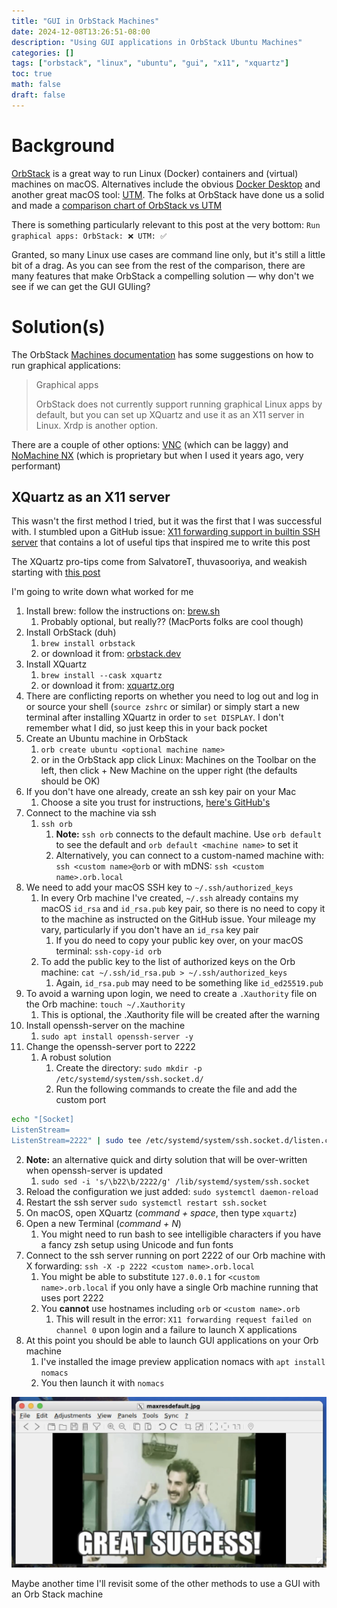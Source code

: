 ```yaml
---
title: "GUI in OrbStack Machines"
date: 2024-12-08T13:26:51-08:00
description: "Using GUI applications in OrbStack Ubuntu Machines"
categories: []
tags: ["orbstack", "linux", "ubuntu", "gui", "x11", "xquartz"]
toc: true
math: false
draft: false
---
```

# Background

[OrbStack](https://orbstack.dev) is a great way to run Linux (Docker) containers and (virtual) machines on macOS. Alternatives include the obvious [Docker Desktop](https://www.docker.com) and another great macOS tool: [UTM](https://mac.getutm.app). The folks at OrbStack have done us a solid and made a [comparison chart of OrbStack vs UTM](https://docs.orbstack.dev/compare/utm)

There is something particularly relevant to this post at the very bottom: `Run graphical apps: OrbStack: ❌ UTM: ✅`

Granted, so many Linux use cases are command line only, but it's still a little bit of a drag. As you can see from the rest of the comparison, there are many features that make OrbStack a compelling solution — why don't we see if we can get the GUI GUIing?

# Solution(s)

The OrbStack [Machines documentation](https://docs.orbstack.dev/machines/) has some suggestions on how to run graphical applications:

> Graphical apps
> 
> OrbStack does not currently support running graphical Linux apps by default, but you can set up XQuartz and use it as an X11 server in Linux. Xrdp is another option.

There are a couple of other options: [VNC](https://en.wikipedia.org/wiki/VNC) (which can be laggy) and [NoMachine NX](https://www.nomachine.com) (which is proprietary but when I used it years ago, very performant)

## XQuartz as an X11 server

This wasn't the first method I tried, but it was the first that I was successful with. I stumbled upon a GitHub issue: [X11 forwarding support in builtin SSH server](https://github.com/orbstack/orbstack/issues/139) that contains a lot of useful tips that inspired me to write this post

The XQuartz pro-tips come from SalvatoreT, thuvasooriya, and weakish starting with [this post](https://github.com/orbstack/orbstack/issues/139#issuecomment-1595364746)

I'm going to write down what worked for me

1. Install brew: follow the instructions on: [brew.sh](https://brew.sh)
   1. Probably optional, but really?? (MacPorts folks are cool though)
2. Install OrbStack (duh)
   1. `brew install orbstack`
   2. or download it from: [orbstack.dev](https://orbstack.dev/download)
3. Install XQuartz
   1. `brew install --cask xquartz`
   2. or download it from: [xquartz.org](https://www.xquartz.org)
4. There are conflicting reports on whether you need to log out and log in or source your shell (`source zshrc` or similar) or simply start a new terminal after installing XQuartz in order to `set DISPLAY`. I don't remember what I did, so just keep this in your back pocket
5. Create an Ubuntu machine in OrbStack
   1. `orb create ubuntu <optional machine name>`
   2. or in the OrbStack app click Linux: Machines on the Toolbar on the left, then click + New Machine on the upper right (the defaults should be OK)
6. If you don't have one already, create an ssh key pair on your Mac
   1. Choose a site you trust for instructions, [here's GitHub's](https://docs.github.com/en/authentication/connecting-to-github-with-ssh/generating-a-new-ssh-key-and-adding-it-to-the-ssh-agent#generating-a-new-ssh-key)
7. Connect to the machine via ssh
   1. `ssh orb`
      1. **Note:** `ssh orb` connects to the default machine. Use `orb default` to see the default and `orb default <machine name>` to set it
      2. Alternatively, you can connect to a custom-named machine with: `ssh <custom name>@orb` or with mDNS: `ssh <custom name>.orb.local`
8. We need to add your macOS SSH key to `~/.ssh/authorized_keys`
   1. In every Orb machine I've created, `~/.ssh` already contains my macOS `id_rsa` and `id_rsa.pub` key pair, so there is no need to copy it to the machine as instructed on the GitHub issue. Your mileage my vary, particularly if you don't have an `id_rsa` key pair
      1. If you do need to copy your public key over, on your macOS terminal: `ssh-copy-id orb`
   2. To add the public key to the list of authorized keys on the Orb machine: `cat ~/.ssh/id_rsa.pub > ~/.ssh/authorized_keys`
      1. Again, `id_rsa.pub` may need to be something like `id_ed25519.pub`
9. To avoid a warning upon login, we need to create a `.Xauthority` file on the Orb machine: `touch ~/.Xauthority`
   1. This is optional, the .Xauthority file will be created after the warning
10. Install openssh-server on the machine
    1. `sudo apt install openssh-server -y`
11. Change the openssh-server port to 2222
    1. A robust solution
       1. Create the directory: `sudo mkdir -p /etc/systemd/system/ssh.socket.d/`
       2. Run the following commands to create the file and add the custom port
   ```bash
   echo "[Socket]
   ListenStream=
   ListenStream=2222" | sudo tee /etc/systemd/system/ssh.socket.d/listen.conf
   ```
   2. **Note:** an alternative quick and dirty solution that will be over-written when openssh-server is updated
      1. `sudo sed -i 's/\b22\b/2222/g' /lib/systemd/system/ssh.socket`
12. Reload the configuration we just added: `sudo systemctl daemon-reload`
13. Restart the ssh server `sudo systemctl restart ssh.socket`
14. On macOS, open XQuartz (_command + space_, then type `xquartz`)
15. Open a new Terminal (_command + N_)
    1. You might need to run bash to see intelligible characters if you have a fancy zsh setup using Unicode and fun fonts
16. Connect to the ssh server running on port 2222 of our Orb machine with X forwarding: `ssh -X -p 2222 <custom name>.orb.local`
    1. You might be able to substitute `127.0.0.1` for `<custom name>.orb.local` if you only have a single Orb machine running that uses port 2222
    2. You **cannot** use hostnames including `orb` or `<custom name>.orb`
       1. This will result in the error: `X11 forwarding request failed on channel 0` upon login and a failure to launch X applications
17. At this point you should be able to launch GUI applications on your Orb machine
    1. I've installed the image preview application nomacs with `apt install nomacs`
    2. You then launch it with `nomacs`

![great success](great_success.jpg)

Maybe another time I'll revisit some of the other methods to use a GUI with an Orb Stack machine
